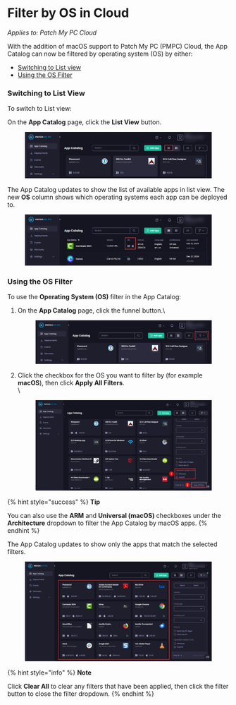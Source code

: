# Filter by OS in Cloud

_Applies to: Patch My PC Cloud_

With the addition of macOS support to Patch My PC (PMPC) Cloud, the App Catalog can now be filtered by operating system (OS) by either:

* [Switching to List view](filter-by-os-in-cloud.md#switching-to-list-view)
* [Using the OS Filter](filter-by-os-in-cloud.md#using-the-os-filter)

### Switching to List View

To switch to List view:

On the **App Catalog** page, click the **List View** button.

<figure><img src="../../_images/gitbook/image%20%282279%29.png" alt="Clicking the “List View” button"><figcaption></figcaption></figure>

The App Catalog updates to show the list of available apps in list view. The new **OS** column shows which operating systems each app can be deployed to.

<figure><img src="../../_images/gitbook/image%20%282280%29.png" alt="New “OS” column shows which operating systems each app can be deployed to"><figcaption></figcaption></figure>

### Using the OS Filter

To use the **Operating System (OS)** filter in the App Catalog:

1.  On the **App Catalog** page, click the funnel button.\


    <figure><img src="../../_images/gitbook/image%20%282281%29.png" alt="Clicking the funnel button."><figcaption></figcaption></figure>


2.  Click the checkbox for the OS you want to filter by (for example **macOS**), then click **Apply All Filters**.\
    \


    <figure><img src="../../_images/gitbook/image%20%28289%29.png" alt="Checking the relevant checkbox for the OS you want to filter by then clicking “Apply All Filters”"><figcaption></figcaption></figure>

{% hint style="success" %}
**Tip**

You can also use the **ARM** and **Universal (macOS)** checkboxes under the **Architecture** dropdown to filter the App Catalog by macOS apps.
{% endhint %}

The App Catalog updates to show only the apps that match the selected filters.

<figure><img src="../../_images/gitbook/image%20%28290%29.png" alt="App Catalog updating to show only the apps that match the selected filters."><figcaption></figcaption></figure>

{% hint style="info" %}
**Note**

Click **Clear All** to clear any filters that have been applied, then click the filter button to close the filter dropdown.
{% endhint %}
